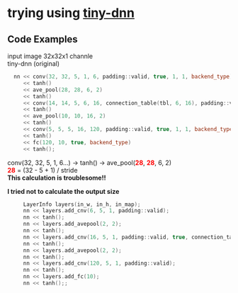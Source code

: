 # trying using [**tiny-dnn**](https://github.com/tiny-dnn/tiny-dnn)

## Code Examples

input image 32x32x1 channle  
tiny-dnn (original)  

```cpp
  nn << conv(32, 32, 5, 1, 6, padding::valid, true, 1, 1, backend_type)
     << tanh()
     << ave_pool(28, 28, 6, 2)
     << tanh()
     << conv(14, 14, 5, 6, 16, connection_table(tbl, 6, 16), padding::valid, true, 1, 1, backend_type)
     << tanh()
     << ave_pool(10, 10, 16, 2)
     << tanh()
     << conv(5, 5, 5, 16, 120, padding::valid, true, 1, 1, backend_type)
     << tanh()
     << fc(120, 10, true, backend_type)
     << tanh();
```
conv(32, 32, 5, 1, 6...) -> tanh() -> ave_pool(<span style="color: red; ">**28**</span>, <span style="color: red; ">**28**</span>, 6, 2)  
<span style="color: red; ">**28**</span> = (32 - 5 + 1) / stride  
**This calculation is troublesome!!**  

**I tried not to calculate the output size**

```cpp
     LayerInfo layers(in_w, in_h, in_map);
     nn << layers.add_cnv(6, 5, 1, padding::valid);
     nn << tanh();
     nn << layers.add_avepool(2, 2);
     nn << tanh();
     nn << layers.add_cnv(16, 5, 1, padding::valid, true, connection_table(tbl, 6, 16));
     nn << tanh();
     nn << layers.add_avepool(2, 2);
     nn << tanh();
     nn << layers.add_cnv(120, 5, 1, padding::valid);
     nn << tanh();
     nn << layers.add_fc(10);
     nn << tanh();;

